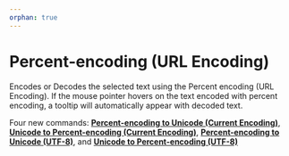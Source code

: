 ```yaml
---
orphan: true
---
```

# Percent-encoding (URL Encoding)

Encodes or Decodes the selected text using the Percent encoding (URL Encoding).
If the mouse pointer hovers on the text encoded with percent encoding,
a tooltip will automatically appear with decoded text.

Four new commands: [**Percent-encoding to Unicode (Current Encoding)**](../cmd/edit/decode_percent),
[**Unicode to Percent-encoding (Current Encoding)**](../cmd/edit/encode_percent),
[**Percent-encoding to Unicode (UTF-8)**](../cmd/edit/decode_percent_utf8), and
[**Unicode to Percent-encoding (UTF-8)**](../cmd/edit/encode_percent_utf8)
